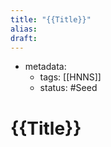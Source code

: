 ```yaml
---
title: "{{Title}}"
alias:
draft:
---
```

- metadata:
	- tags: [[HNNS]]
	- status: #Seed 
# {{Title}}